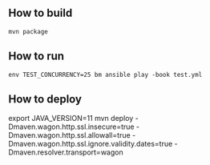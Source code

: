 ## How to build

```
mvn package
```

## How to run

```
env TEST_CONCURRENCY=25 bm ansible play -book test.yml
```

## How to deploy

export JAVA_VERSION=11
mvn deploy -Dmaven.wagon.http.ssl.insecure=true -Dmaven.wagon.http.ssl.allowall=true -Dmaven.wagon.http.ssl.ignore.validity.dates=true -Dmaven.resolver.transport=wagon
